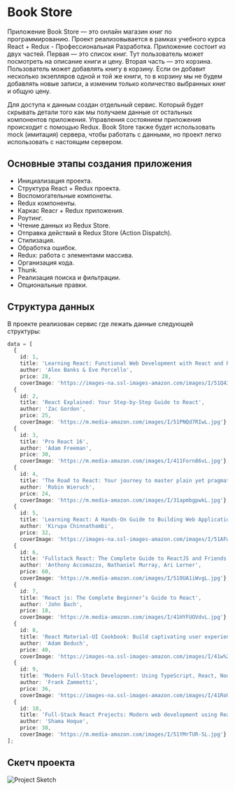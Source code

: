 # Book Store

Приложение Book Store — это онлайн магазин книг по программированию. Проект реализовывается в рамках учебного курса React + Redux - Профессиональная Разработка. Приложение состоит из двух частей. Первая — это список книг. Тут пользователь может посмотреть на описание книги и цену. Вторая часть — это корзина. Пользователь может добавлять книгу в корзину. Если он добавит несколько экзепляров одной и той же книги, то в корзину мы не будем добавлять новые записи, а изменим только количество выбранных книг и общую цену. 

Для доступа к данным создан отдельный сервис. Который будет скрывать детали того как мы получаем данные от остальных компонентов приложения. Управления состоянием приложения происходит с помощью Redux. Book Store также будет использовать mock (имитация) сервера, чтобы работать с данными, но проект легко использовать с настоящим сервером.

## Основные этапы создания приложения

- Инициализация проекта.
- Структура React + Redux проекта.
- Воспомогательные компонеты.
- Redux компоненты.
- Каркас Reacr + Redux приложения.
- Роутинг.
- Чтение данных из Redux Store.
- Отправка действий в Redux Store (Action Dispatch).
- Стилизация.
- Обработка ошибок.
- Redux: работа с элементами массива.
- Организация кода.
- Thunk.
- Реализация поиска и фильтрации.
- Опциональные правки.

## Структура данных

В проекте реализован сервис где лежать данные следующей структуры:

```typescript
data = [
  {
    id: 1,
    title: 'Learning React: Functional Web Development with React and Redux',
    author: 'Alex Banks & Eve Porcello',
    price: 28,
    coverImage: 'https://images-na.ssl-images-amazon.com/images/I/51Q43WRXJzL._SX379_BO1,204,203,200_.jpg'},
  {
    id: 2,
    title: 'React Explained: Your Step-by-Step Guide to React',
    author: 'Zac Gordon',
    price: 25,
    coverImage: 'https://m.media-amazon.com/images/I/51PNQd7RIwL.jpg'},
  {
    id: 3,
    title: 'Pro React 16',
    author: 'Adam Freeman',
    price: 30,
    coverImage: 'https://m.media-amazon.com/images/I/411Forn86vL.jpg'},
  {
    id: 4,
    title: 'The Road to React: Your journey to master plain yet pragmatic React.js',
    author: 'Robin Wieruch',
    price: 24,
    coverImage: 'https://m.media-amazon.com/images/I/31apmbgpwkL.jpg'},
  {
    id: 5,
    title: 'Learning React: A Hands-On Guide to Building Web Applications Using React and Redux',
    author: 'Kirupa Chinnathambi',
    price: 32,
    coverImage: 'https://images-na.ssl-images-amazon.com/images/I/51AFwrzNmdL._SX386_BO1,204,203,200_.jpg'},
  {
    id: 6,
    title: 'Fullstack React: The Complete Guide to ReactJS and Friends',
    author: 'Anthony Accomazzo, Nathaniel Murray, Ari Lerner',
    price: 60,
    coverImage: 'https://m.media-amazon.com/images/I/510UA1iWvgL.jpg'},
  {
    id: 7,
    title: 'React js: The Complete Beginner’s Guide to React',
    author: 'John Bach',
    price: 18,
    coverImage: 'https://m.media-amazon.com/images/I/41HYFUOVdvL.jpg'},
  {
    id: 8,
    title: 'React Material-UI Cookbook: Build captivating user experiences using React and Material-UI',
    author: 'Adam Boduch',
    price: 40,
    coverImage: 'https://images-na.ssl-images-amazon.com/images/I/41w%2Bi7H-9oL._SX403_BO1,204,203,200_.jpg'},
  {
    id: 9,
    title: 'Modern Full-Stack Development: Using TypeScript, React, Node.js, Webpack, and Docker',
    author: 'Frank Zammetti',
    price: 36,
    coverImage: 'https://images-na.ssl-images-amazon.com/images/I/41RoU166LLL._SX348_BO1,204,203,200_.jpg'},
  {
    id: 10,
    title: 'Full-Stack React Projects: Modern web development using React 16, Node, Express, and MongoDB',
    author: 'Shama Hoque',
    price: 38,
    coverImage: 'https://m.media-amazon.com/images/I/51YMrTUR-SL.jpg'}
];
```

## Скетч проекта

![Project Sketch](https://i.pinimg.com/originals/4b/b9/6d/4bb96d2848b8779f812d6824ead2bd31.png)